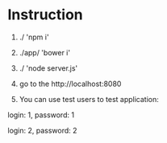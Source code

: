 # Instruction

1) ./ 'npm i'

2) ./app/ 'bower i'

3) ./ 'node server.js'

4) go to the http://localhost:8080

5) You can use test users to test application:

login: 1, password: 1

login: 2, password: 2 
